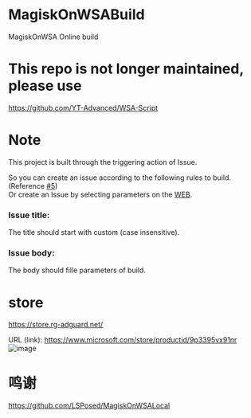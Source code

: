 # MagiskOnWSABuild
MagiskOnWSA Online build

# This repo is not longer maintained, please use
https://github.com/YT-Advanced/WSA-Script


# Note  
This project is built through the triggering action of Issue.


So you can create an issue according to the following rules to build. (Reference [#5](https://github.com/wjz304/MagiskOnWSABuild/issues/5))  
Or create an Issue by selecting parameters on the [WEB](https://wjz304.github.io/MagiskOnWSABuild/Issues.html).  
### Issue title:
The title should start with custom (case insensitive).
### Issue body:
The body should fille parameters of build.


# store
https://store.rg-adguard.net/

URL (link): https://www.microsoft.com/store/productid/9p3395vx91nr
![image](https://user-images.githubusercontent.com/5615843/208733760-c0024b86-e9ea-42e5-9e97-fe31c5c1e9c4.png)


# 鸣谢
https://github.com/LSPosed/MagiskOnWSALocal  

